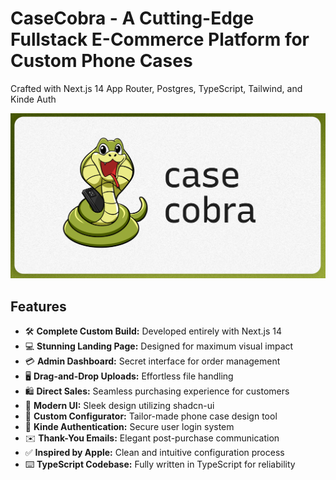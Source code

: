# CaseCobra - A Cutting-Edge Fullstack E-Commerce Platform for Custom Phone Cases

Crafted with Next.js 14 App Router, Postgres, TypeScript, Tailwind, and Kinde Auth

![Project Image](https://github.com/anandpanda/casecobra/blob/main/public/thumbnail.png)

## Features

- 🛠️ **Complete Custom Build:** Developed entirely with Next.js 14
- 💻 **Stunning Landing Page:** Designed for maximum visual impact
- 💳 **Admin Dashboard:** Secret interface for order management
- 🖥️ **Drag-and-Drop Uploads:** Effortless file handling
- 🛍️ **Direct Sales:** Seamless purchasing experience for customers
- 🌟 **Modern UI:** Sleek design utilizing shadcn-ui
- 🛒 **Custom Configurator:** Tailor-made phone case design tool
- 🔑 **Kinde Authentication:** Secure user login system
- ✉️ **Thank-You Emails:** Elegant post-purchase communication
- ✅ **Inspired by Apple:** Clean and intuitive configuration process
- ⌨️ **TypeScript Codebase:** Fully written in TypeScript for reliability
